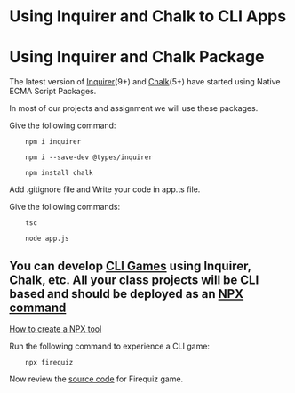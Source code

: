 # Using Inquirer and Chalk to CLI Apps

# Using Inquirer and Chalk Package

The latest version of [Inquirer](https://github.com/SBoudrias/Inquirer.js/)(9+) and [Chalk](https://github.com/chalk/chalk)(5+) have started using Native ECMA Script Packages. 

In most of our projects and assignment we will use these packages.

Give the following command:

        npm i inquirer

        npm i --save-dev @types/inquirer

        npm install chalk

Add .gitignore file and Write your code in app.ts file.

Give the following commands:

        tsc

        node app.js

## You can develop [CLI Games](https://www.youtube.com/watch?v=_oHByo8tiEY) using Inquirer, Chalk, etc. All your class projects will be CLI based and should be deployed as an [NPX command](https://blog.deepgram.com/npx-script/)

[How to create a NPX tool](https://blog.shahednasser.com/how-to-create-a-npx-tool/)

Run the following command to experience a CLI game:

        npx firequiz

Now review the [source code](https://github.com/fireship-io/javascript-millionaire) for Firequiz game.